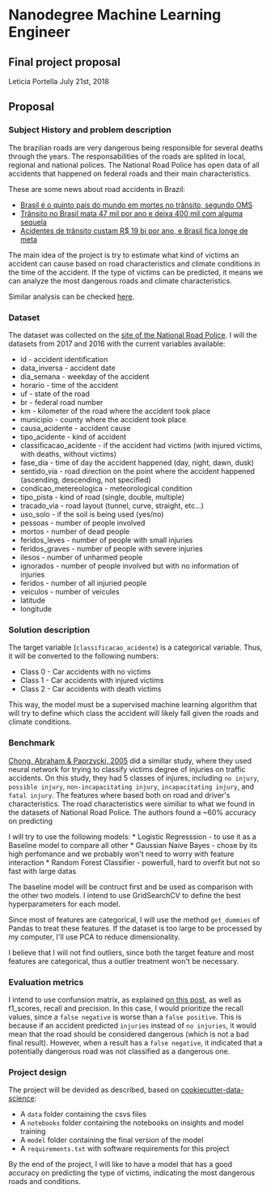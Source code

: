 # Nanodegree Machine Learning Engineer 

## Final project proposal 
Leticia Portella
July 21st, 2018

## Proposal

### Subject History and problem description

The brazilian roads are very dangerous being responsible for several deaths 
through the years. The responsabilities of the roads are splited in local, regional and 
national polices. The National Road Police has open data of all accidents that 
happened on federal roads and their main characteristics.   

These are some news about road accidents in Brazil: 

* [Brasil é o quinto país do mundo em mortes no trânsito, segundo OMS](https://www.metrojornal.com.br/foco/2017/05/01/brasil-e-o-quinto-pais-mundo-em-mortes-no-transito-segundo-oms.html)
* [Trânsito no Brasil mata 47 mil por ano e deixa 400 mil com alguma sequela](https://www1.folha.uol.com.br/seminariosfolha/2017/05/1888812-transito-no-brasil-mata-47-mil-por-ano-e-deixa-400-mil-com-alguma-sequela.shtml)
* [Acidentes de trânsito custam R$ 19 bi por ano, e Brasil fica longe de meta](https://www1.folha.uol.com.br/cotidiano/2017/11/1932336-acidentes-de-transito-custam-r-19-bi-por-ano-e-brasil-fica-longe-de-meta.shtml)

The main idea of the project is try to estimate what kind of victims an accident can 
cause based on road characteristics and climate conditions in the time of the accident.
If the type of victims can be predicted, it means we can analyze the most dangerous 
roads and climate characteristics. 

Similar analysis can be checked [here](http://ajith.softcomputing.net/isda-mam.pdf).


### Dataset 

The dataset was collected on the 
[site of the National Road Police](https://www.prf.gov.br/portal/dados-abertos).
I will the datasets from 2017 and 2016 with the current variables available:

* id - accident identification
* data_inversa - accident date
* dia_semana - weekday of the accident
* horario - time of the accident
* uf - state of the road
* br - federal road number
* km - kilometer of the road where the accident took place
* municipio - county where the accident took place
* causa_acidente - accident cause
* tipo_acidente - kind of accident
* classificacao_acidente - if the accident had victims (with injured victims, with deaths, without victims)
* fase_dia - time of day the accident happened (day, night, dawn, dusk)
* sentido_via - road direction on the point where the accident happened (ascending, descending, not specified)
* condicao_metereologica - meteorological condition
* tipo_pista - kind of road (single, double, multiple)
* tracado_via - road layout (tunnel, curve, straight, etc...)
* uso_solo - if the soil is being used (yes/no)
* pessoas - number of people involved
* mortos - number of dead people
* feridos_leves - number of people with small injuries
* feridos_graves - number of people with severe injuries
* ilesos - number of unharmed people
* ignorados - number of people involved but with no information of injuries
* feridos - number of all injuried people
* veiculos - number of veicules
* latitude
* longitude


### Solution description 

The target variable (`classificacao_acidente`) is a categorical variable. Thus, 
it will be converted to the following numbers:

* Class 0 - Car accidents with no victims
* Class 1 - Car accidents with injured victims
* Class 2 - Car accidents with death victims

This way, the model must be a supervised machine learning algorithm that will 
try to define which class the accident will likely fall given the roads and climate 
conditions.


### Benchmark

[Chong, Abraham & Paprzycki, 2005](http://ajith.softcomputing.net/isda-mam.pdf) 
did a simillar study, where they used neural network for trying to classify 
victims degree of injuries on traffic accidents. On this study, they had 5 classes 
of injures, including `no injury`, `possible injury`, `non-incapacitating injury`, 
`incapacitating injury`, and `fatal injury`. 
The features where based both on road and driver's characteristics. The road 
characteristics were similiar to what we found in the datasets of National Road Police.
The authors found a ~60% accuracy on predicting 

I will try to use the following models:
    * Logistic Regresssion - to use it as a Baseline model to compare all other
    * Gaussian Naive Bayes - chose by its high perfomance and we probably won't need to worry with feature interaction
    * Random Forest Classifier - powerfull, hard to overfit but not so fast with large datas

The baseline model will be contruct first and be used as comparison with the other 
two models. I intend to use GridSearchCV to define the best hyperparameters for each model.

Since most of features are categorical, I will use the method `get_dummies` of 
Pandas to treat these features. If the dataset is too large to be processed by 
my computer, I'll use PCA to reduce dimensionality.

I believe that I will not find outliers, since both the target feature and 
most features are categorical, thus a outlier treatment won't be necessary. 


### Evaluation metrics 

I intend to use confunsion matrix, as explained 
[on this post](http://scikit-learn.org/stable/auto_examples/model_selection/plot_confusion_matrix.html),
 as well as f1_scores, recall and precision. In this case, I would prioritize 
the recall values, since a `false negative` is worse than a `false positive`. This 
is because if an accident predicted `injuries` instead of `no injuries`, it would 
mean that the road should be considered dangerous (which is not a bad final result). 
However, when a result has a `false negative`, it indicated that a potentially 
dangerous road was not classified as a dangerous one.

### Project design 

The project will be devided as described, based on 
[cookiecutter-data-science](https://drivendata.github.io/cookiecutter-data-science/):

* A `data` folder containing the csvs files
* A `notebooks` folder containing the notebooks on insights and model training
* A `model` folder containing the final version of the model
* A `requirements.txt` with software requirements for this project

By the end of the project, I will like to have a model that has a good accuracy 
on predicting the type of victims, indicating the most dangerous roads and conditions.